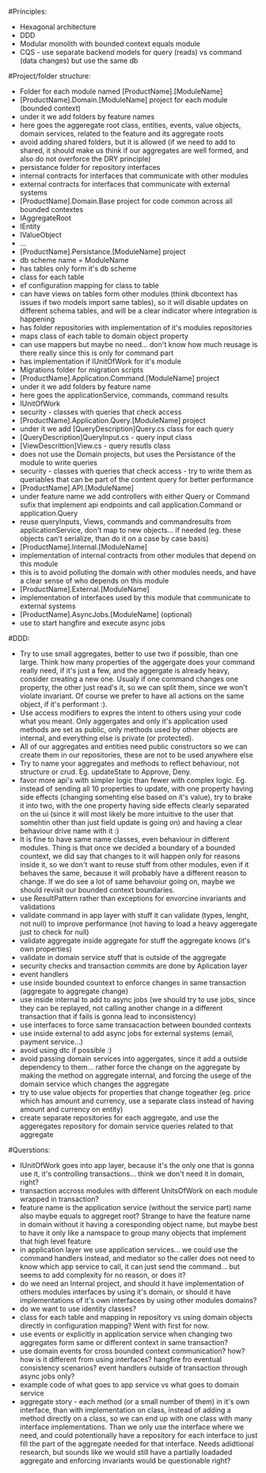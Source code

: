 #Principles:
- Hexagonal architecture
- DDD
- Modular monolith with bounded context equals module
- CQS - use separate backend models for query (reads) vs command (data changes) but use the same db

#Project/folder structure:
- Folder for each module named [ProductName].[ModuleName]
- [ProductName].Domain.[ModuleName] project for each module (bounded context)
- under it we add folders by feature names
- here goes the aggeregate root class, entities, events, value objects, domain services, related to the feature and its aggregate roots
- avoid adding shared folders, but it is allowed (if we need to add to shared, it should make us think if our aggregates are well formed, and also do not overforce the DRY principle)
- persistance folder for repository interfaces
- internal contracts for interfaces that communicate with other modules
- external contracts for interfaces that communicate with external systems
- [ProductName].Domain.Base project for code common across all bounded contextes
- IAggregateRoot
- IEntity
- IValueObject
- ...
- [ProductName].Persistance.[ModuleName] project
- db scheme name = ModuleName
- has tables only form it's db scheme
- class for each table
- ef configuration mapping for class to table
- can have views on tables form other modules (think dbcontext has issues if two models import same tables), so it will disable updates on different schema tables, and will be a clear indicator where integration is happening
- has folder repositories with implementation of it's modules repositories
- maps class of each table to domain object property
- can use mappers but maybe no need... don't know how much reusage is there really since this is only for command part
- has implementation if IUnitOfWork for it's module
- Migrations folder for migration scripts
- [ProductName].Application.Command.[ModuleName] project
- under it we add folders by feature name
- here goes the applicationService, commands, command results
- IUnitOfWork
- security - classes with queries that check access
- [ProductName].Application.Query.[ModuleName] project
- under it we add [QueryDescription]Query.cs class for each query
- [QueryDescription]QueryInput.cs - query input class
- [ViewDescrittion]View.cs - query resutls class
- does not use the Domain projects, but uses the Persistance of the module to write queries
- security - classes with queries that check access - try to write them as queriables that can be part of the content query for better performance
- [ProductName].API.[ModuleName]
- under feature name we add controllers with either Query or Command sufix that implement api endpoints and call application.Command or application.Query
- reuse queryInputs, Views, commands and commandresults from applicationService, don't map to new objects... if needed (eg. these objects can't serialize, than do it on a case by case basis)
- [ProductName].Internal.[ModuleName]
- implementation of internal contracts from other modules that depend on this module
- this is to avoid polluting the domain with other modules needs, and have a clear sense of who depends on this module
- [ProductName].External.[ModuleName]
- implementation of interfaces used by this module that communicate to external systems
- [ProductName].AsyncJobs.[ModuleName] (optional)
- use to start hangfire and execute async jobs

#DDD:
- Try to use small aggregates, better to use two if possible, than one large. Think how many properties of the aggergate does your command really need, if it's just a few, and the aggergate is already heavy, consider creating a new one. Usualy if one command changes one property, the other just read's it, so we can split them, since we won't violate invariant. Of course we prefer to have all actions on the same object, if it's performant :).
- Use access modifiers to expres the intent to others using your code what you meant. Only aggergates and only it's application used methods are set as public, only methods used by other objects are internal, and everything else is private (or protected).
- All of our aggregates and entities need public constructors so we can create them in our repositories, these are not to be used anywhere else
- Try to name your aggregates and methods to reflect behaviour, not structure or crud. Eg. updateState to Approve, Deny.
- favor more api's with simpler logic than fewer with complex logic. Eg. instead of sending all 10 properties to update, with one property having side effects (changing somehting else based on it's value), try to brake it into two, with the one property having side effects clearly separated on the ui (since it will most likely be more intuitive to the user that somehtin other than just field update is going on) and having a clear behaviour drive name with it :)
- It is fine to have same name classes, even behaviour in different modules. Thing is that once we decided a boundary of a bounded countext, we did say that changes to it will happen only for reasons inside it, so we don't want to reuse stuff from other modules, even if it behaves the same, because it will probably have a different reason to change. If we do see a lot of same behavoiur going on, maybe we should revisit our bounded context boundaries.
- use ResultPattern rather than exceptions for envorcine invariants and validations
- validate command in app layer with stuff it can validate (types, lenght, not null) to improve performance (not having to load a heavy aggeregate just to check for null)
- validate aggregate inside aggregate for stuff the aggregate knows (it's own properties)
- validate in domain service stuff that is outside of the aggregate
- security checks and transaction commits are done by Aplication layer
- event handlers
- use inside bounded countext to enforce changes in same transaction (aggregate to aggregate change)
- use inside internal to add to async jobs (we should try to use jobs, since they can be replayed, not calling another change in a different transaction that if fails is gonna lead to inconsistency)
- use interfaces to force same transacaction between bounded contexts
- use inside external to add async jobs for external systems (email, payment service...)
- avoid using dtc if possible :)
- avoid passing domain services into aggergates, since it add a outside dependency to them... rather force the change on the aggregate by making the method on aggregate internal, and forcing the usege of the domain service which changes the aggregate
- try to use value objects for properties that change togeather (eg. price which has amount and currency, use a separate class instead of having amount and currency on entity)
- create separate repositories for each aggregate, and use the aggeregates repository for domain service queries related to that aggregate

#Querstions:
- IUnitOfWork goes into app layer, because it's the only one that is gonna use it, it's controlling transactions... think we don't need it in domain, right?
- transaction accross modules with different UnitsOfWork on each module wrapped in transaction?
- feature name is the application service (without the service part) name also maybe equals to aggreget root? Strange to have the feature name in domain without it having a coresponding object name, but maybe best to have it only like a namspace to group many objects that implement that high level feature
- in application layer we use application services... we could use the command handlers instead, and mediator so the caller does not need to know which app service to call, it can just send the command... but seems to add complexity for no reason, or does it?
- do we need an Internal project, and should it have implementation of others modules interfaces by using it's domain, or should it have implementations of it's own interfaces by using other modules domains?
- do we want to use identity classes?
- class for each table and mapping in repository vs using domain objects directly in configuration mapping? Went with first for now.
- use events or explicitly in application service when changing two aggregates form same or different context in same transaction?
- use domain events for cross bounded context communication? how? how is it different from using interfaces? hangfire fro eventual consistency scenarios? event handlers outside of transaction through async jobs only?
- example code of what goes to app service vs what goes to domain service
- aggregate story - each method (or a small number of them) in it's own interface, than with implementation on class, instead of adding a method directly on a class, so we can end up with one class with many interface implementations. Than we only use the interface where we need, and could potentionally have a repository for each interface to just fill the part of the aggregate needed for that interface. Needs adidtional research, but sounds like we would still have a partially loadaded aggregate and enforcing invariants would be questionable right?
